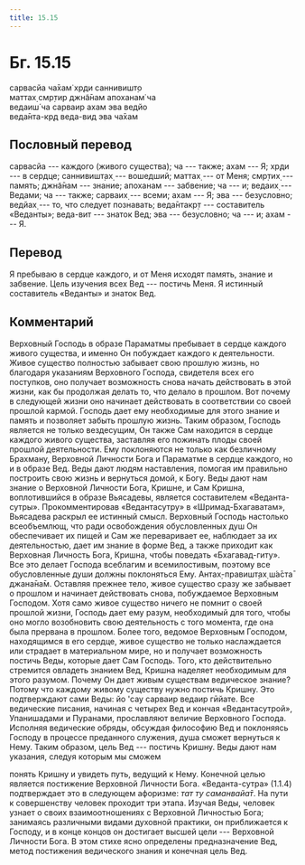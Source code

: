 ```yaml
---
title: 15.15
---
```


# Бг. 15.15
сарвасйа ча̄хам̇ хр̣ди саннивишт̣о<br/>
маттах̣ смр̣тир джн̃а̄нам апоханам̇ ча<br/>
ведаиш́ ча сарваир ахам эва ведйо<br/>
веда̄нта-кр̣д веда-вид эва ча̄хам
## Пословный перевод

сарвасйа --- каждого (живого существа); ча --- также; ахам --- Я; хр̣ди
--- в сердце; саннивишт̣ах̣ --- вошедший; маттах̣ --- от Меня; смр̣тих̣ ---
память; джн̃а̄нам --- знание; апоханам --- забвение; ча --- и; ведаих̣ ---
Ведами; ча --- также; сарваих̣ --- всеми; ахам --- Я; эва --- безусловно;
ведйах̣ --- то, что следует познавать; веда̄нтакр̣т --- составитель
«Веданты»; веда-вит --- знаток Вед; эва --- безусловно; ча --- и; ахам
--- Я.

## Перевод

Я пребываю в сердце каждого, и от Меня исходят память, знание и
забвение. Цель изучения всех Вед --- постичь Меня. Я истинный
составитель «Веданты» и знаток Вед.

## Комментарий

Верховный Господь в образе Параматмы пребывает в сердце каждого живого
существа, и именно Он побуждает каждого к деятельности. Живое существо
полностью забывает свою прошлую жизнь, но благодаря указаниям Верховного
Господа, свидетеля всех его поступков, оно получает возможность снова
начать действовать в этой жизни, как бы продолжая делать то, что делало
в прошлом. Вот почему в следующей жизни оно начинает действовать в
соответствии со своей прошлой кармой. Господь дает ему необходимые для
этого знание и память и позволяет забыть прошлую жизнь. Таким образом,
Господь является не только вездесущим, Он также Сам находится в сердце
каждого живого существа, заставляя его пожинать плоды своей прошлой
деятельности. Ему поклоняются не только как безличному Брахману,
Верховной Личности Бога и Параматме в сердце каждого, но и в образе Вед.
Веды дают людям наставления, помогая им правильно построить свою жизнь и
вернуться домой, к Богу. Веды дают нам знание о Верховной Личности Бога,
Кришне, и Сам Кришна, воплотившийся в образе Вьясадевы, является
составителем «Веданта-сутры». Прокомментировав «Ведантасутру» в
«Шримад-Бхагаватам», Вьясадева раскрыл ее истинный смысл. Верховный
Господь настолько всеобъемлющ, что ради освобождения обусловленных душ
Он обеспечивает их пищей и Сам же переваривает ее, наблюдает за их
деятельностью, дает им знание в форме Вед, а также приходит как
Верховная Личность Бога, Кришна, чтобы поведать «Бхагавад-гиту». Все это
делает Господа всеблагим и всемилостивым, поэтому все обусловленные души
должны поклоняться Ему. Антах̣-правишт̣ах̣ ш́а̄ста̄ джана̄на̄м. Оставляя прежнее
тело, живое существо сразу же забывает о прошлом и начинает действовать
снова, побуждаемое Верховным Господом. Хотя само живое существо ничего
не помнит о своей прошлой жизни, Господь дает ему разум, необходимый для
того, чтобы оно могло возобновить свою деятельность с того момента, где
она была прервана в прошлом. Более того, ведомое Верховным Господом,
находящимся в его сердце, живое существо не только наслаждается или
страдает в материальном мире, но и получает возможность постичь Веды,
которые дает Сам Господь. Того, кто действительно стремится овладеть
знанием Вед, Кришна наделяет необходимым для этого разумом. Почему Он
дает живым существам ведическое знание? Потому что каждому живому
существу нужно постичь Кришну. Это подтверждают сами Веды: йо 'сау
сарваир ведаир гӣйате. Все ведические писания, начиная с четырех Вед и
кончая «Ведантасутрой», Упанишадами и Пуранами, прославляют величие
Верховного Господа. Исполняя ведические обряды, обсуждая философию Вед и
поклоняясь Господу в процессе преданного служения, душа сможет вернуться
к Нему. Таким образом, цель Вед --- постичь Кришну. Веды дают нам
указания, следуя которым мы сможем

понять Кришну и увидеть путь, ведущий к Нему. Конечной целью является
постижение Верховной Личности Бога. «Веданта-сутра» (1.1.4) подтверждает
это в следующем афоризме: *тат ту саманвайа̄т*. На пути к совершенству
человек проходит три этапа. Изучая Веды, человек узнает о своих
взаимоотношениях с Верховной Личностью Бога; занимаясь различными видами
духовной практики, он приближается к Господу, и в конце концов он
достигает высшей цели --- Верховной Личности Бога. В этом стихе ясно
определены предназначение Вед, метод постижения ведического знания и
конечная цель Вед.

